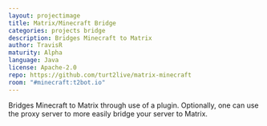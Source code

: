 ```yaml
---
layout: projectimage
title: Matrix/Minecraft Bridge
categories: projects bridge
description: Bridges Minecraft to Matrix
author: TravisR
maturity: Alpha
language: Java
license: Apache-2.0
repo: https://github.com/turt2live/matrix-minecraft
room: "#minecraft:t2bot.io"
---
```


Bridges Minecraft to Matrix through use of a plugin. Optionally, one can use the proxy server to more easily bridge your server to Matrix.
